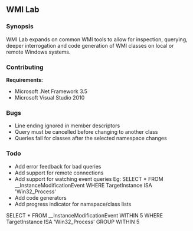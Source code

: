 ## WMI Lab

### Synopsis
WMI Lab expands on common WMI tools to allow for inspection, querying, deeper interrogation and code generation of WMI classes on local or remote Windows systems.

### Contributing

__Requirements:__

* Microsoft .Net Framework 3.5
* Microsoft Visual Studio 2010

### Bugs

* Line ending ignored in member descriptors
* Query must be cancelled before changing to another class
* Queries fail for classes after the selected namespace changes

### Todo

* Add error feedback for bad queries
* Add support for remote connections
* Add support for watching event queries
  Eg: SELECT * FROM __InstanceModificationEvent WHERE TargetInstance ISA 'Win32_Process'
* Add code generators
* Add progress indicator for namspace/class lists

SELECT * FROM __InstanceModificationEvent WITHIN 5 WHERE TargetInstance ISA 'Win32_Process' GROUP WITHIN 5